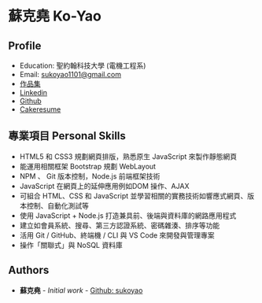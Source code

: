 # 蘇克堯 Ko-Yao

## Profile
* Education: 聖約翰科技大學 (電機工程系)
* Email: sukoyao1101@gmail.com
* [作品集](https://sukoyao.github.io/Ko-Yao-Portfolio/.)
* [Linkedin](https://www.linkedin.com/in/s-yao-47aa19197/)
* [Github](https://github.com/sukoyao)
* [Cakeresume](https://www.cakeresume.com/me/S.yao)

## 專業項目 Personal Skills
* HTML5 和 CSS3 規劃網頁排版，熟悉原生 JavaScript 來製作靜態網頁
* 能運用相關框架 Bootstrap 規劃 WebLayout
* NPM 、 Git 版本控制，Node.js 前端框架技術
* JavaScript 在網頁上的延伸應用例如DOM 操作、AJAX
* 可組合 HTML、CSS 和 JavaScript 並學習相關的實務技術如響應式網頁、版本控制、自動化測試等
* 使用 JavaScript + Node.js 打造兼具前、後端與資料庫的網路應用程式
* 建立如會員系統、搜尋、第三方認證系統、密碼雜湊、排序等功能
* 活用 Git / GitHub、終端機 / CLI 與 VS Code 來開發與管理專案
* 操作「關聯式」與 NoSQL 資料庫

## Authors
* **蘇克堯** - *Initial work* - [Github: sukoyao](https://github.com/sukoyao)
